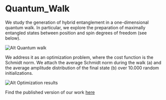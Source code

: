# Quantum_Walk

We study the generation of hybrid entanglement in a one-dimensional quantum walk. In particular, we explore the preparation of maximally entangled states between position and spin degrees of freedom (see below). 

![Alt Quantum walk](https://d3i71xaburhd42.cloudfront.net/2729a539407aa50d017a1a59ab539cae38fca579/2-Figure1-1.png)


We address it as an optimization problem, where the cost function is the Schmidt norm. We attach the average Schmidt norm during the walk (a) and the average amplitude distribution of the final state (b) over 10.000 random initializations. 

![Alt Optimization results](https://d3i71xaburhd42.cloudfront.net/2729a539407aa50d017a1a59ab539cae38fca579/3-Figure5-1.png)

Find the published version of our work [here](https://iopscience.iop.org/article/10.1088/2058-9565/ab6ce6)
